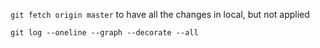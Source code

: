 `git fetch origin master`
to have all the changes in local, but not applied

`git log --oneline --graph --decorate --all`
